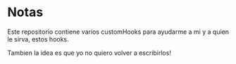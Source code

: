 # Notas
Este repositorio contiene varios customHooks para ayudarme a mi y a quien le sirva, estos hooks.

Tambien la idea es que yo no quiero volver a escribirlos!